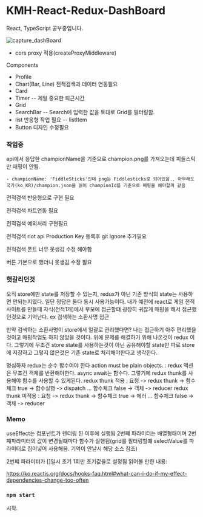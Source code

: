 # KMH-React-Redux-DashBoard

React, TypeScript 공부중입니다.

![capture_dashBoard](https://user-images.githubusercontent.com/42853144/145990551-10dc0cb9-98f2-495b-b701-39fcfc479e03.png)


* cors proxy 적용(createProxyMiddleware)


Components
 - Profile
 - Chart(Bar, Line) 전적검색과 데이터 연동필요
 - Card
 - Timer
    -- 제일 중요한 퇴근시간
 - Grid
 - SearchBar
    -- Search에 입력한 값을 토대로 Grid를 필터링함.
 - list 반응형 작업 필요
    -- listItem
 - Button 디자인 수정필요
 
### 작업중
api에서 응답한 championName을 기준으로 champion.png를 가져오는데 피들스틱만 매핑이 안됨.

    - championName: 'FiddleSticks'인데 png는 Fiddlesticks로 되어있음.. 아무래도 국가(ko_KR)/champion.json을 읽어 championId를 기준으로 매핑을 해야할꺼 같음

전적검색 반응형으로 구현 필요

전적검색 차트연동 필요

전적검색 예외처리 구현필요

전적검색 riot api Production Key 등록후 git Ignore 추가필요

전적검색 폰트 너무 못생김 수정 해야함

버튼 기본으로 했더니 못생김 수정 필요

### 햇갈리던것
오직 store에만 state를 저장할 수 있는지, redux가 아닌 기존 방식의 state는 사용하면 안되는지였다.
일단 정답은 둘다 동시 사용가능이다.
내가 예전에 react로 게임 전적 사이트를 만들때 자식(전적1개)에서 부모에 접근할떄 굉장히 귀찮게 매핑을 해서 접근했던것으로 기억난다. ex 검색하는 소환사명 접근

만약 검색하는 소환사명이 store에서 일괄로 관리했다면? 나는 접근하기 아주 편리했을것이고 매핑작업도 하지 않았을 것이다. 위에 문제를 해결하기 위해 나온것이 redux 이다.
그렇기에 무조건 store state를 사용하는것이 아닌 공유해야할 state만 따로 store에 저장하고 그렇지 않은것은 기존 state로 처리해야한다고 생각한다.

 명심하자 redux는 순수 함수여야 한다
 action must be plain objects. : redux 액션은 무조건 객체를 반환해야한다. async await는 함수다. 그렇기에 redux thunk를 사용해야 함수를 사용할 수 있게된다.
 redux thunk 적용 : 요청 -> redux thunk -> 함수체크 true -> 함수실행 -> dispatch ... 함수체크 false ->  객체 -> reducer
 redux thunk 미적용 : 요청 -> redux thunk -> 함수체크 true -> 에러 ... 함수체크 false ->  객체 -> reducer

### Memo
useEffect는 컴포넌트가 렌더링 된 이후에 실행됨
2번쨰 파라미터는 배열형태이며 2번쨰파라미터의 값이 변경될떄마다 함수가 실행됨(grid를 필터링할떄 selectValue를 파라미터로 집어넣어 사용해봄. 기억이 안날시 해당 소스 참조)

2번쨰 파라미터가 []일시 초기 1회만 초기값을로 설정됨
읽어볼 만한 내용:

https://ko.reactjs.org/docs/hooks-faq.html#what-can-i-do-if-my-effect-dependencies-change-too-often

### `npm start`
시작.
